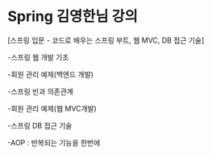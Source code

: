 # Spring 김영한님 강의

[스프링 입문 - 코드로 배우는 스프링 부트, 웹 MVC, DB 접근 기술]

-스프링 웹 개발 기초

-회원 관리 예제(백엔드 개발)

-스프링 빈과 의존관계

-회원 관리 예제(웹 MVC개발)

-스프링 DB 접근 기술

-AOP : 반복되는 기능을 한번에 

